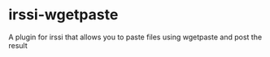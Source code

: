 # irssi-wgetpaste
A plugin for irssi that allows you to paste files using wgetpaste and post the result
